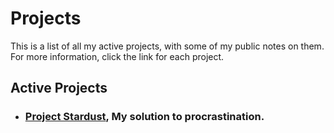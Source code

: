 # Projects
This is a list of all my active projects, with some of my public notes on them. For more information, click the link for each project.

## Active Projects
 - ### [Project Stardust](https://coryborek.github.io/projects/project-stardust/), My solution to procrastination.